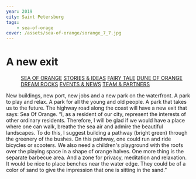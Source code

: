 ```yaml
---
year: 2019
city: Saint Petersburg
tags:
    - sea-of-orage
cover: /assets/sea-of-orange/sorange_7_7.jpg
---
```


# A new exit

<Menu>
<a href="/sea-of-orange">SEA OF ORANGE</a>
<a href="/sea-of-orange/stories-and-ideas">STORIES & IDEAS</a>
<a href="/sea-of-orange/fairytale">FAIRY TALE</a>
<a href="/sea-of-orange/dune-of-orange">DUNE OF ORANGE</a>
<a href="/sea-of-orange/dreamrocks">DREAM ROCKS</a>
<a href="/sea-of-orange/events-and-news">EVENTS & NEWS</a>
<a href="/sea-of-orange/team-and-partners">TEAM & PARTNERS</a>
</Menu>

New buildings, new port, new jobs and a new park on the waterfront. A park to play and relax. A park for all the young and old people. A park that takes us to the future. The highway road along the coast will have a new exit that says: Sea Of Orange.	“I, as a resident of our city, represent the interests of other ordinary residents. Therefore, I will be glad if we would have a place where one can walk, breathe the sea air and admire the beautiful landscapes. To do this, I suggest building a pathway (bright green) through the greenery of the bushes. On this pathway, one could run and ride bicycles or scooters. We also need a children's playground with the roofs over the playing space in a shape of orange halves. One more thing is the separate barbecue area. And a zone for privacy, meditation and relaxation. It would be nice to place benches near the water edge. They could be of a color of sand to give the impression that one is sitting in the sand.”
